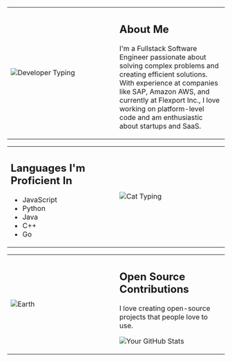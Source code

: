 <table>
<tr>
<td style="border:none" width="50%">

![Developer Typing](https://i.giphy.com/media/5eLDrEaRGHegx2FeF2/giphy.webp)

</td>
<td style="border:none">

## About Me
I'm a Fullstack Software Engineer passionate about solving complex problems and creating efficient solutions. With experience at companies like SAP, Amazon AWS, and currently at Flexport Inc., I love working on platform-level code and am enthusiastic about startups and SaaS.

</td>
</tr>
</table>

<table>
<tr>
<td style="border:none">

## Languages I'm Proficient In
- JavaScript
- Python
- Java
- C++
- Go

</td>
<td style="border:none" width="50%">

![Cat Typing](https://i.giphy.com/media/M4NykXxUE0HAcK7UJ6/giphy.webp)

</td>
</tr>
</table>

<table>
<tr>
<td style="border:none">

![Earth](https://i.giphy.com/media/ehIc2Rb3HRrb1YiQBr/giphy.webp)

</td>
<td style="border:none" width="50%">

## Open Source Contributions
I love creating open-source projects that people love to use.

![Your GitHub Stats](https://github-readme-stats.vercel.app/api?username=yourusername&show_icons=true)

</td>
</tr>
</table>
